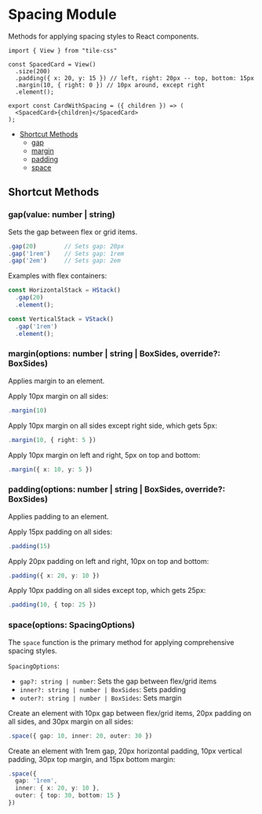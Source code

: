 # Spacing Module

Methods for applying spacing styles to React components.

```tsx
import { View } from "tile-css"

const SpacedCard = View()
  .size(200)
  .padding({ x: 20, y: 15 }) // left, right: 20px -- top, bottom: 15px
  .margin(10, { right: 0 }) // 10px around, except right
  .element();

export const CardWithSpacing = ({ children }) => (
  <SpacedCard>{children}</SpacedCard>
);
```

- [Shortcut Methods](#shortcut-methods)
  - [gap](#gapvalue-number--string)
  - [margin](#marginoptions-number--string--boxsides-override-boxsides)
  - [padding](#paddingoptions-number--string--boxsides-override-boxsides)
  - [space](#spaceoptions-spacingoptions)

## Shortcut Methods

### gap(value: number | string)

Sets the gap between flex or grid items.

```typescript
.gap(20)        // Sets gap: 20px
.gap('1rem')    // Sets gap: 1rem
.gap('2em')     // Sets gap: 2em
```

Examples with flex containers:

```typescript
const HorizontalStack = HStack()
  .gap(20)
  .element();

const VerticalStack = VStack()
  .gap('1rem')
  .element();
```

### margin(options: number | string | BoxSides, override?: BoxSides)

Applies margin to an element.

Apply 10px margin on all sides:

```typescript
.margin(10)
```

Apply 10px margin on all sides except right side, which gets 5px:

```typescript
.margin(10, { right: 5 })
```

Apply 10px margin on left and right, 5px on top and bottom:

```typescript
.margin({ x: 10, y: 5 })
```

### padding(options: number | string | BoxSides, override?: BoxSides)

Applies padding to an element.

Apply 15px padding on all sides:

```typescript
.padding(15)
```

Apply 20px padding on left and right, 10px on top and bottom:

```typescript
.padding({ x: 20, y: 10 })
```

Apply 10px padding on all sides except top, which gets 25px:

```typescript
.padding(10, { top: 25 })
```

### space(options: SpacingOptions)

The `space` function is the primary method for applying comprehensive spacing styles.

`SpacingOptions`:
- `gap?: string | number`: Sets the gap between flex/grid items
- `inner?: string | number | BoxSides`: Sets padding
- `outer?: string | number | BoxSides`: Sets margin

Create an element with 10px gap between flex/grid items, 20px padding on all sides, and 30px margin on all sides:

```typescript
.space({ gap: 10, inner: 20, outer: 30 })
```

Create an element with 1rem gap, 20px horizontal padding, 10px vertical padding, 30px top margin, and 15px bottom margin:

```typescript
.space({
  gap: '1rem',
  inner: { x: 20, y: 10 },
  outer: { top: 30, bottom: 15 }
})
```
